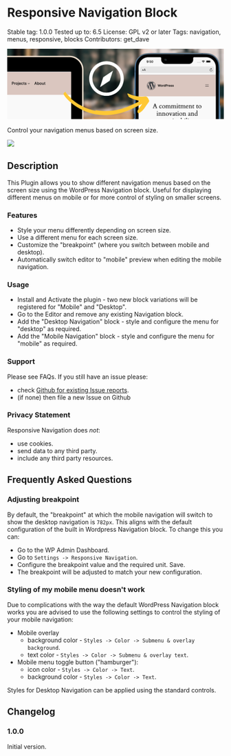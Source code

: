 # Responsive Navigation Block

Stable tag: 1.0.0
Tested up to: 6.5
License: GPL v2 or later
Tags: navigation, menus, responsive, blocks
Contributors: get_dave

![](.wordpress-org/banner-1544x500.png)

Control your navigation menus based on screen size.

[![](https://img.shields.io/wordpress/plugin/installs/responsive-navigation-block?style=flat-square)](https://wordpress.org/plugins/responsive-navigation-block/)

## Description

This Plugin allows you to show different navigation menus based on the screen size using the WordPress Navigation block. Useful for displaying different menus on mobile or for more control of styling on smaller screens.

### Features

-   Style your menu differently depending on screen size.
-   Use a different menu for each screen size.
-   Customize the "breakpoint" (where you switch between mobile and desktop).
-   Automatically switch editor to "mobile" preview when editing the mobile navigation.

### Usage

-   Install and Activate the plugin - two new block variations will be registered for "Mobile" and "Desktop".
-   Go to the Editor and remove any existing Navigation block.
-   Add the "Desktop Navigation" block - style and configure the menu for "desktop" as required.
-   Add the "Mobile Navigation" block - style and configure the menu for "mobile" as required.

### Support

Please see FAQs. If you still have an issue please:

-   check [Github for existing Issue reports](https://github.com/getdave/responsive-navigation-block/issues).
-   (if none) then file a new Issue on Github

### Privacy Statement

Responsive Navigation does _not_:

-   use cookies.
-   send data to any third party.
-   include any third party resources.

## Frequently Asked Questions

### Adjusting breakpoint

By default, the "breakpoint" at which the mobile navigation will switch to show the desktop navigation is `782px`. This aligns with the default configuration of the built in Wordpress Navigation block. To change this you can:

-   Go to the WP Admin Dashboard.
-   Go to `Settings -> Responsive Navigation`.
-   Configure the breakpoint value and the required unit. Save.
-   The breakpoint will be adjusted to match your new configuration.

### Styling of my mobile menu doesn't work

Due to complications with the way the default WordPress Navigation block works you are advised to use the following settings to control the styling of your mobile navigation:

-   Mobile overlay
    -   background color - `Styles -> Color -> Submenu & overlay background`.
    -   text color - `Styles -> Color -> Submenu & overlay text`.
-   Mobile menu toggle button ("hamburger"):
    -   icon color - `Styles -> Color -> Text`.
    -   background color - `Styles -> Color -> Text`.

Styles for Desktop Navigation can be applied using the standard controls.

## Changelog

### 1.0.0

Initial version.
